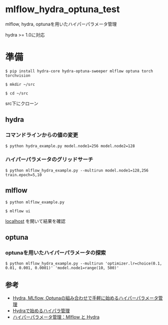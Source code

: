 # mlflow_hydra_optuna_test
mlflow, hydra, optunaを用いたハイパーパラメータ管理

hydra >= 1.0に対応

# 準備
`$ pip install hydra-core hydra-optuna-sweeper mlflow optuna torch torchvision`

`$ mkdir ~/src`

`$ cd ~/src`

src下にクローン


## hydra

### コマンドラインからの値の変更

`$ python hydra_example.py model.node1=256 model.node2=128`

### ハイパーパラメータのグリッドサーチ

`$ python mlflow_hydra_example.py --multirun model.node1=128,256 train.epoch=5,10`

## mlflow

`$ python mlflow_example.py`

`$ mlflow ui`

[localhost](http://localhost:5000) を開いて結果を確認

## optuna

### optunaを用いたハイパーパラメータの探索

`$ python mlflow_hydra_example.py --multirun 'optimizer.lr=choice(0.1, 0.01, 0.001, 0.0001)' 'model.node1=range(10, 500)'`


## 参考

- [Hydra, MLflow, Optunaの組み合わせで手軽に始めるハイパーパラメータ管理](https://supikiti22.medium.com/hydra-mlflow-optuna%E3%81%AE%E7%B5%84%E3%81%BF%E5%90%88%E3%82%8F%E3%81%9B%E3%81%A7%E6%89%8B%E8%BB%BD%E3%81%AB%E5%A7%8B%E3%82%81%E3%82%8B%E3%83%8F%E3%82%A4%E3%83%91%E3%83%BC%E3%83%91%E3%83%A9%E3%83%A1%E3%83%BC%E3%82%BF%E7%AE%A1%E7%90%86-6b8e6d41b3da )
- [Hydraで始めるハイパラ管理](https://speakerdeck.com/supikiti/hydra-mlflow-optuna?slide=21])
- [ハイパーパラメータ管理：Mlflow と Hydra](https://udnp.hatenablog.com/entry/2021/03/06/164516)

